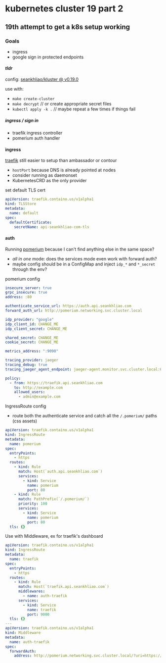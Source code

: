 # kubernetes cluster 19 part 2

## 19th attempt to get a k8s setup working


### Goals

- ingress
- google sign in protected endpoints

#### _tldr_

config: [seankhliao/kluster @ v0.19.0][kluster]

use with:

- `make create-cluster`
- `make decrypt` // or create appropriate secret files
- `kubectl apply -k .` // maybe repeat a few times if things fail

##### ingress / sign in

- traefik ingress controller
- pomerium auth handler

#### ingress

[traefik][traefik] still easier to setup than ambassador or contour

- `hostPort` because DNS is already pointed at nodes
- consider running as daemonset
- KubernetesCRD as the only provider

set default TLS cert

```yaml
apiVersion: traefik.containo.us/v1alpha1
kind: TLSStore
metadata:
  name: default
spec:
  defaultCertificate:
    secretName: api-seankhliao-com-tls
```

#### auth

Running [pomerium][pomerium] because I can't find anything else in the same space?

- _all in one_ mode: does the services mode even work with forward auth?
- maybe config should be in a ConfigMap and inject `idp_*` and `*_secret` through the env?

pomerium config

```yaml
insecure_server: true
grpc_insecure: true
address: :80

authenticate_service_url: https://auth.api.seankhliao.com
forward_auth_url: http://pomerium.networking.svc.cluster.local

idp_provider: "google"
idp_client_id: CHANGE_ME
idp_client_secret: CHANGE_ME

shared_secret: CHANGE_ME
cookie_secret: CHANGE_ME

metrics_address: ":9090"

tracing_provider: jaeger
tracing_debug: true
tracing_jaeger_agent_endpoint: jaeger-agent.monitor.svc.cluster.local:6831

policy:
  - from: https://traefik.api.seankhliao.com
    to: http://example.com
    allowed_users:
      - admin@example.com
```

IngressRoute config

- route both the authenticate service and catch all the `/.pomerium/` paths (css assets)

```yaml
apiVersion: traefik.containo.us/v1alpha1
kind: IngressRoute
metadata:
  name: pomerium
spec:
  entryPoints:
    - https
  routes:
    - kind: Rule
      match: Host(`auth.api.seankhliao.com`)
      services:
        - kind: Service
          name: pomerium
          port: 80
    - kind: Rule
      match: PathPrefix(`/.pomerium/`)
      priority: 100
      services:
        - kind: Service
          name: pomerium
          port: 80
  tls: {}
```

Use with Middleware, ex for traefik's dashboard

```yaml
apiVersion: traefik.containo.us/v1alpha1
kind: IngressRoute
metadata:
  name: traefik
spec:
  entryPoints:
    - https
  routes:
    - kind: Rule
      match: Host(`traefik.api.seankhliao.com`)
      middlewares:
        - name: auth-traefik
      services:
        - kind: Service
          name: traefik
          port: 9000
  tls: {}
---
apiVersion: traefik.containo.us/v1alpha1
kind: Middleware
metadata:
  name: auth-traefik
spec:
  forwardAuth:
    address: http://pomerium.networking.svc.cluster.local/?uri=https://traefik.api.seankhliao.com
```

[traefik]: https://docs.traefik.io/
[pomerium]: https://www.pomerium.io/
[kluster]: https://github.com/seankhliao/kluster/tree/v0.19.1
